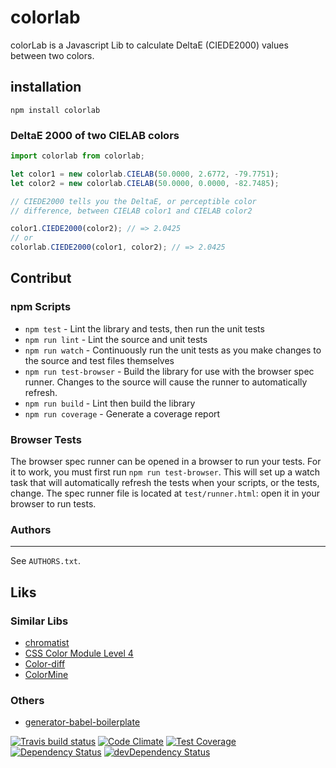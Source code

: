 # colorlab
colorLab is a Javascript Lib to calculate DeltaE (CIEDE2000) values between two colors.

<!-- It also contains functions to do basic calculations (for example: RGB+RGB) for DeviceColors like CMYK or RGB. -->

## installation
```
npm install colorlab
```

### DeltaE 2000 of two CIELAB colors
```javascript
import colorlab from colorlab;

let color1 = new colorlab.CIELAB(50.0000, 2.6772, -79.7751);
let color2 = new colorlab.CIELAB(50.0000, 0.0000, -82.7485);

// CIEDE2000 tells you the DeltaE, or perceptible color
// difference, between CIELAB color1 and CIELAB color2

color1.CIEDE2000(color2); // => 2.0425
// or
colorlab.CIEDE2000(color1, color2); // => 2.0425

```

## Contribut

### npm Scripts

- `npm test` - Lint the library and tests, then run the unit tests
- `npm run lint` - Lint the source and unit tests
- `npm run watch` - Continuously run the unit tests as you make changes to the source
   and test files themselves
- `npm run test-browser` - Build the library for use with the browser spec runner.
  Changes to the source will cause the runner to automatically refresh.
- `npm run build` - Lint then build the library
- `npm run coverage` - Generate a coverage report


### Browser Tests

The browser spec runner can be opened in a browser to run your tests. For it to work, you must first run `npm run test-browser`. This will set up a watch task that will automatically refresh the tests when your scripts, or the tests, change. The spec runner file is located at `test/runner.html`: open it in your browser to run tests.

### Authors
---
See `AUTHORS.txt`.

## Liks
### Similar Libs
* [chromatist](https://github.com/jrus/chromatist)
* [CSS Color Module Level 4](https://drafts.csswg.org/css-color/)
* [Color-diff](https://github.com/markusn/color-diff)
* [ColorMine](https://github.com/THEjoezack/ColorMine)
### Others
* [generator-babel-boilerplate](https://github.com/babel/generator-babel-boilerplate)

[![Travis build status](http://img.shields.io/travis/signalwerk/colorlab.svg?style=flat)](https://travis-ci.org/signalwerk/colorlab)
[![Code Climate](https://codeclimate.com/github/signalwerk/colorlab/badges/gpa.svg)](https://codeclimate.com/github/signalwerk/colorlab)
[![Test Coverage](https://codeclimate.com/github/signalwerk/colorlab/badges/coverage.svg)](https://codeclimate.com/github/signalwerk/colorlab)
[![Dependency Status](https://david-dm.org/signalwerk/colorlab.svg)](https://david-dm.org/signalwerk/colorlab)
[![devDependency Status](https://david-dm.org/signalwerk/colorlab/dev-status.svg)](https://david-dm.org/signalwerk/colorlab#info=devDependencies)

